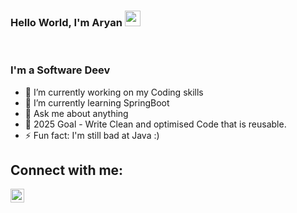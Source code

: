 ### Hello World, I'm Aryan <img src="https://media.giphy.com/media/hvRJCLFzcasrR4ia7z/giphy.gif" width="25px">

<br />





### I'm a Software Deev

- 🔭 I’m currently working on my Coding skills 
- 🌱 I’m currently learning SpringBoot 
- 💬 Ask me about anything
-  🥅 2025 Goal - Write Clean and optimised Code that is reusable. 
- ⚡ Fun fact: I'm still bad at Java :)


  
  
  
## Connect with me:

[<img align="left" alt="codeSTACKr | LinkedIn" width="22px" src="https://cdn.jsdelivr.net/npm/simple-icons@v3/icons/linkedin.svg" />][linkedin]


<br />
  


[linkedin]: https://www.linkedin.com/in/aryans201/

